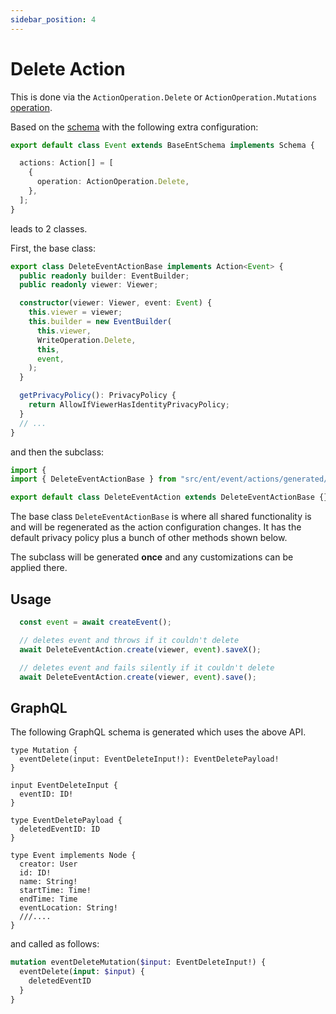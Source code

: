 ```yaml
---
sidebar_position: 4
---
```


# Delete Action

This is done via the `ActionOperation.Delete` or `ActionOperation.Mutations` [operation](/docs/ent-schema/actions#operation).

Based on the [schema](/docs/actions/action#schema) with the following extra configuration:

```ts title="src/event/schema.ts"
export default class Event extends BaseEntSchema implements Schema {

  actions: Action[] = [
    {
      operation: ActionOperation.Delete,
    },
  ];
}
```

leads to 2 classes.

First, the base class:

```ts title="src/ent/event/actions/generated/delete_event_action_base.ts"
export class DeleteEventActionBase implements Action<Event> {
  public readonly builder: EventBuilder;
  public readonly viewer: Viewer;

  constructor(viewer: Viewer, event: Event) {
    this.viewer = viewer;
    this.builder = new EventBuilder(
      this.viewer,
      WriteOperation.Delete,
      this,
      event,
    );
  }

  getPrivacyPolicy(): PrivacyPolicy {
    return AllowIfViewerHasIdentityPrivacyPolicy;
  }
  // ...
}
```

and then the subclass:

```ts title="src/ent/event/actions/delete_event_action.ts"
import {
import { DeleteEventActionBase } from "src/ent/event/actions/generated/delete_event_action_base";

export default class DeleteEventAction extends DeleteEventActionBase {}
```

The base class `DeleteEventActionBase` is where all shared functionality is and will be regenerated as the action configuration changes. It has the default privacy policy plus a bunch of other methods shown below.

The subclass will be generated **once** and any customizations can be applied there.

## Usage

```ts
  const event = await createEvent();

  // deletes event and throws if it couldn't delete
  await DeleteEventAction.create(viewer, event).saveX();

  // deletes event and fails silently if it couldn't delete
  await DeleteEventAction.create(viewer, event).save();
```

## GraphQL

The following GraphQL schema is generated which uses the above API.

``` title="src/graphql/schema.gql"
type Mutation {
  eventDelete(input: EventDeleteInput!): EventDeletePayload!
}

input EventDeleteInput {
  eventID: ID!
}

type EventDeletePayload {
  deletedEventID: ID
}

type Event implements Node {
  creator: User
  id: ID!
  name: String!
  startTime: Time!
  endTime: Time
  eventLocation: String!
  ///.... 
}
```

and called as follows:

```graphql
mutation eventDeleteMutation($input: EventDeleteInput!) {
  eventDelete(input: $input) {
    deletedEventID
  }
}
```
